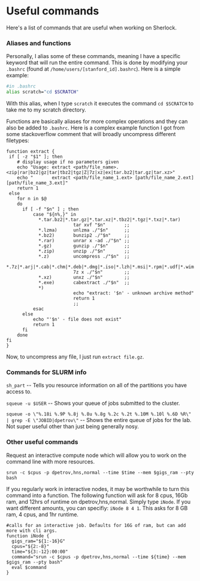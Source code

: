 # Useful commands

Here's a list of commands that are useful when working on Sherlock. 

### Aliases and functions 

Personally, I alias some of these commands, meaning I have a specific keyword that will run the entire command. This is done by modifying your `.bashrc` (found at `/home/users/[stanford_id].bashrc`). Here is a simple example:
```bash
#in .bashrc
alias scratch="cd $SCRATCH"
```
With this alias, when I type `scratch` it executes the command `cd $SCRATCH` to take me to my scratch directory.

Functions are basically aliases for more complex operations and they can also be added to `.bashrc`. Here is a complex example function I got from some stackoverflow comment that will broadly uncompress different filetypes:
```
function extract {
 if [ -z "$1" ]; then
    # display usage if no parameters given
    echo "Usage: extract <path/file_name>.<zip|rar|bz2|gz|tar|tbz2|tgz|Z|7z|xz|ex|tar.bz2|tar.gz|tar.xz>"
    echo "       extract <path/file_name_1.ext> [path/file_name_2.ext] [path/file_name_3.ext]"
    return 1
 else
    for n in $@
    do
      if [ -f "$n" ] ; then
          case "${n%,}" in
            *.tar.bz2|*.tar.gz|*.tar.xz|*.tbz2|*.tgz|*.txz|*.tar) 
                         tar xvf "$n"       ;;
            *.lzma)      unlzma ./"$n"      ;;
            *.bz2)       bunzip2 ./"$n"     ;;
            *.rar)       unrar x -ad ./"$n" ;;
            *.gz)        gunzip ./"$n"      ;;
            *.zip)       unzip ./"$n"       ;;
            *.z)         uncompress ./"$n"  ;;
            *.7z|*.arj|*.cab|*.chm|*.deb|*.dmg|*.iso|*.lzh|*.msi|*.rpm|*.udf|*.wim|*.xar)
                         7z x ./"$n"        ;;
            *.xz)        unxz ./"$n"        ;;
            *.exe)       cabextract ./"$n"  ;;
            *)
                         echo "extract: '$n' - unknown archive method"
                         return 1
                         ;;
          esac
      else
          echo "'$n' - file does not exist"
          return 1
      fi
    done
fi
}
```

Now, to uncompress any file, I just run `extract file.gz`.

### Commands for SLURM info

`sh_part` -- Tells you resource information on all of the partitions you have access to.

`squeue -u $USER` -- Shows your queue of jobs submitted to the cluster.

`squeue -o \"%.18i %.9P %.8j %.8u %.8g %.2c %.2t %.10M %.10l %.6D %R\" | grep -E \"JOBID|dpetrov\"` -- Shows the entire queue of jobs for the lab. Not super useful other than just being generally nosy.

### Other useful commands

Request an interactive compute node which will allow you to work on the command line with more resources. 
```
srun -c $cpus -p dpetrov,hns,normal --time $time --mem $gigs_ram --pty bash
```
If you regularly work in interactive nodes, it may be worthwhile to turn this command into a function. The following function will ask for 8 cpus, 16Gb ram, and 12hrs of runtime on dpetrov,hns,normal. Simply type `iNode`. If you want different amounts, you can specifiy: `iNode 8 4 1`. This asks for 8 GB ram, 4 cpus, and 1hr runtime.
```
#calls for an interactive job. Defaults for 16G of ram, but can add more with cli args.
function iNode {
  gigs_ram="${1:-16}G"
  cpus="${2:-8}"
  time="${3:-12}:00:00"
  command="srun -c $cpus -p dpetrov,hns,normal --time ${time} --mem $gigs_ram --pty bash"
  eval $command
}
```
